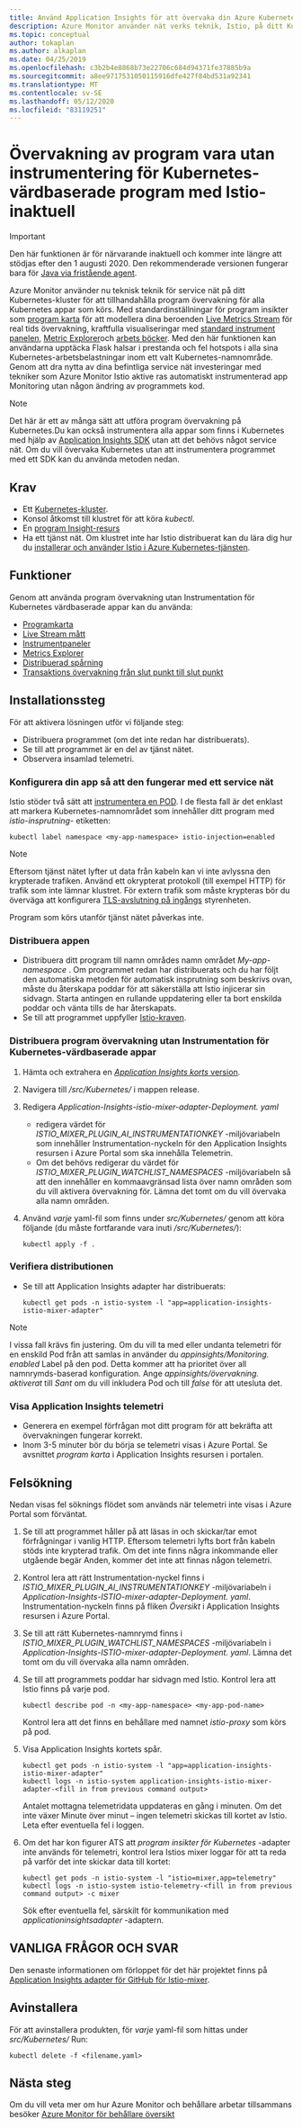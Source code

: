 ```yaml
---
title: Använd Application Insights för att övervaka din Azure Kubernetes service (AKS) eller andra Kubernetes värdbaserade program – Azure Monitor | Microsoft Docs
description: Azure Monitor använder nät verks teknik, Istio, på ditt Kubernetes-kluster för att tillhandahålla program övervakning för alla Kubernetes värdbaserade program. På så sätt kan du samla in Application Insights telemetri som rör inkommande och utgående begär anden till och från poddar som körs i klustret.
ms.topic: conceptual
author: tokaplan
ms.author: alkaplan
ms.date: 04/25/2019
ms.openlocfilehash: c3b2b4e8868b73e22706c684d94371fe37885b9a
ms.sourcegitcommit: a8ee9717531050115916dfe427f84bd531a92341
ms.translationtype: MT
ms.contentlocale: sv-SE
ms.lasthandoff: 05/12/2020
ms.locfileid: "83119251"
---
```

# <a name="zero-instrumentation-application-monitoring-for-kubernetes-hosted-applications-with-istio---deprecated"></a>Övervakning av program vara utan instrumentering för Kubernetes-värdbaserade program med Istio-inaktuell

> [!IMPORTANT]
> Den här funktionen är för närvarande inaktuell och kommer inte längre att stödjas efter den 1 augusti 2020.
> Den rekommenderade versionen fungerar bara för [Java via fristående agent](https://docs.microsoft.com/azure/azure-monitor/app/java-in-process-agent).

Azure Monitor använder nu teknisk teknik för service nät på ditt Kubernetes-kluster för att tillhandahålla program övervakning för alla Kubernetes appar som körs. Med standardinställningar för program insikter som [program karta](../../azure-monitor/app/app-map.md) för att modellera dina beroenden [Live Metrics Stream](../../azure-monitor/app/live-stream.md) för real tids övervakning, kraftfulla visualiseringar med [standard instrument panelen](../../azure-monitor/app/overview-dashboard.md), [Metric Explorer](../../azure-monitor/platform/metrics-getting-started.md)och [arbets böcker](../../azure-monitor/app/usage-workbooks.md). Med den här funktionen kan användarna upptäcka Flask halsar i prestanda och fel hotspots i alla sina Kubernetes-arbetsbelastningar inom ett valt Kubernetes-namnområde. Genom att dra nytta av dina befintliga service nät investeringar med tekniker som Azure Monitor Istio aktive ras automatiskt instrumenterad app Monitoring utan någon ändring av programmets kod.

> [!NOTE]
> Det här är ett av många sätt att utföra program övervakning på Kubernetes.Du kan också instrumentera alla appar som finns i Kubernetes med hjälp av [Application Insights SDK](../../azure-monitor/azure-monitor-app-hub.yml) utan att det behövs något service nät. Om du vill övervaka Kubernetes utan att instrumentera programmet med ett SDK kan du använda metoden nedan.

## <a name="prerequisites"></a>Krav

- Ett [Kubernetes-kluster](https://docs.microsoft.com/azure/aks/concepts-clusters-workloads).
- Konsol åtkomst till klustret för att köra *kubectl*.
- En [program Insight-resurs](create-new-resource.md)
- Ha ett tjänst nät. Om klustret inte har Istio distribuerat kan du lära dig hur du [installerar och använder Istio i Azure Kubernetes-tjänsten](https://docs.microsoft.com/azure/aks/istio-install).

## <a name="capabilities"></a>Funktioner

Genom att använda program övervakning utan Instrumentation för Kubernetes värdbaserade appar kan du använda:

- [Programkarta](../../azure-monitor/app/app-map.md)
- [Live Stream mått](../../azure-monitor/app/live-stream.md)
- [Instrumentpaneler](../../azure-monitor/app/overview-dashboard.md)
- [Metrics Explorer](../../azure-monitor/platform/metrics-getting-started.md)
- [Distribuerad spårning](../../azure-monitor/app/distributed-tracing.md)
- [Transaktions övervakning från slut punkt till slut punkt](../../azure-monitor/learn/tutorial-performance.md#identify-slow-server-operations)

## <a name="installation-steps"></a>Installationssteg

För att aktivera lösningen utför vi följande steg:
- Distribuera programmet (om det inte redan har distribuerats).
- Se till att programmet är en del av tjänst nätet.
- Observera insamlad telemetri.

### <a name="configure-your-app-to-work-with-a-service-mesh"></a>Konfigurera din app så att den fungerar med ett service nät

Istio stöder två sätt att [instrumentera en POD](https://istio.io/docs/setup/kubernetes/additional-setup/sidecar-injection/).
I de flesta fall är det enklast att markera Kubernetes-namnområdet som innehåller ditt program med *istio-insprutning-* etiketten:

```console
kubectl label namespace <my-app-namespace> istio-injection=enabled
```

> [!NOTE]
> Eftersom tjänst nätet lyfter ut data från kabeln kan vi inte avlyssna den krypterade trafiken. Använd ett okrypterat protokoll (till exempel HTTP) för trafik som inte lämnar klustret. För extern trafik som måste krypteras bör du överväga att konfigurera [TLS-avslutning på ingångs](https://kubernetes.io/docs/concepts/services-networking/ingress/#tls) styrenheten.

Program som körs utanför tjänst nätet påverkas inte.

### <a name="deploy-your-application"></a>Distribuera appen

- Distribuera ditt program till namn områdes namn området *My-app-namespace* . Om programmet redan har distribuerats och du har följt den automatiska metoden för automatisk insprutning som beskrivs ovan, måste du återskapa poddar för att säkerställa att Istio injicerar sin sidvagn. Starta antingen en rullande uppdatering eller ta bort enskilda poddar och vänta tills de har återskapats.
- Se till att programmet uppfyller [Istio-kraven](https://istio.io/docs/setup/kubernetes/prepare/requirements/).

### <a name="deploy-zero-instrumentation-application-monitoring-for-kubernetes-hosted-apps"></a>Distribuera program övervakning utan Instrumentation för Kubernetes-värdbaserade appar

1. Hämta och extrahera en [ *Application Insights korts* version](https://github.com/Microsoft/Application-Insights-Istio-Adapter/releases/).
2. Navigera till */src/Kubernetes/* i mappen release.
3. Redigera *Application-Insights-istio-mixer-adapter-Deployment. yaml*
    - redigera värdet för *ISTIO_MIXER_PLUGIN_AI_INSTRUMENTATIONKEY* -miljövariabeln som innehåller Instrumentation-nyckeln för den Application Insights resursen i Azure Portal som ska innehålla Telemetrin.
    - Om det behövs redigerar du värdet för *ISTIO_MIXER_PLUGIN_WATCHLIST_NAMESPACES* -miljövariabeln så att den innehåller en kommaavgränsad lista över namn områden som du vill aktivera övervakning för. Lämna det tomt om du vill övervaka alla namn områden.
4. Använd *varje* yaml-fil som finns under *src/Kubernetes/* genom att köra följande (du måste fortfarande vara inuti */src/Kubernetes/*):

   ```console
   kubectl apply -f .
   ```

### <a name="verify-deployment"></a>Verifiera distributionen

- Se till att Application Insights adapter har distribuerats:

  ```console
  kubectl get pods -n istio-system -l "app=application-insights-istio-mixer-adapter"
  ```
> [!NOTE]
> I vissa fall krävs fin justering. Om du vill ta med eller undanta telemetri för en enskild Pod från att samlas in använder du *appinsights/Monitoring. enabled* Label på den pod. Detta kommer att ha prioritet över all namnrymds-baserad konfiguration. Ange *appinsights/övervakning. aktiverat* till *Sant* om du vill inkludera Pod och till *false* för att utesluta det.

### <a name="view-application-insights-telemetry"></a>Visa Application Insights telemetri

- Generera en exempel förfrågan mot ditt program för att bekräfta att övervakningen fungerar korrekt.
- Inom 3-5 minuter bör du börja se telemetri visas i Azure Portal. Se avsnittet *program karta* i Application Insights resursen i portalen.

## <a name="troubleshooting"></a>Felsökning

Nedan visas fel söknings flödet som används när telemetri inte visas i Azure Portal som förväntat.

1. Se till att programmet håller på att läsas in och skickar/tar emot förfrågningar i vanlig HTTP. Eftersom telemetri lyfts bort från kabeln stöds inte krypterad trafik. Om det inte finns några inkommande eller utgående begär Anden, kommer det inte att finnas någon telemetri.
2. Kontrol lera att rätt Instrumentation-nyckel finns i *ISTIO_MIXER_PLUGIN_AI_INSTRUMENTATIONKEY* -miljövariabeln i *Application-Insights-ISTIO-mixer-adapter-Deployment. yaml*. Instrumentation-nyckeln finns på fliken *Översikt* i Application Insights resursen i Azure Portal.
3. Se till att rätt Kubernetes-namnrymd finns i *ISTIO_MIXER_PLUGIN_WATCHLIST_NAMESPACES* -miljövariabeln i *Application-Insights-ISTIO-mixer-adapter-Deployment. yaml*. Lämna det tomt om du vill övervaka alla namn områden.
4. Se till att programmets poddar har sidvagn med Istio. Kontrol lera att Istio finns på varje pod.

   ```console
   kubectl describe pod -n <my-app-namespace> <my-app-pod-name>
   ```
   Kontrol lera att det finns en behållare med namnet *istio-proxy* som körs på pod.

5. Visa Application Insights kortets spår.

   ```console
   kubectl get pods -n istio-system -l "app=application-insights-istio-mixer-adapter"
   kubectl logs -n istio-system application-insights-istio-mixer-adapter-<fill in from previous command output>
   ```

   Antalet mottagna telemetridata uppdateras en gång i minuten. Om det inte växer Minute över minut – ingen telemetri skickas till kortet av Istio.
   Leta efter eventuella fel i loggen.
6. Om det har kon figurer ATS att *program insikter för Kubernetes* -adapter inte används för telemetri, kontrol lera Istios mixer loggar för att ta reda på varför det inte skickar data till kortet:

   ```console
   kubectl get pods -n istio-system -l "istio=mixer,app=telemetry"
   kubectl logs -n istio-system istio-telemetry-<fill in from previous command output> -c mixer
   ```
   Sök efter eventuella fel, särskilt för kommunikation med *applicationinsightsadapter* -adaptern.

## <a name="faq"></a>VANLIGA FRÅGOR OCH SVAR

Den senaste informationen om förloppet för det här projektet finns på [Application Insights adapter för GitHub för Istio-mixer](https://github.com/Microsoft/Application-Insights-Istio-Adapter/blob/master/SETUP.md#faq).

## <a name="uninstall"></a>Avinstallera

För att avinstallera produkten, för *varje* yaml-fil som hittas under *src/Kubernetes/* Run:

```console
kubectl delete -f <filename.yaml>
```


## <a name="next-steps"></a>Nästa steg

Om du vill veta mer om hur Azure Monitor och behållare arbetar tillsammans besöker [Azure Monitor för behållare översikt](../../azure-monitor/insights/container-insights-overview.md)
